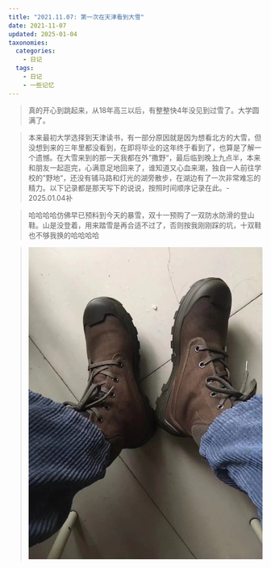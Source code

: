 ```yaml
---
title: "2021.11.07: 第一次在天津看到大雪"
date: 2021-11-07
updated: 2025-01-04
taxonomies:
  categories:
    - 日记
  tags:
    - 日记
    - 一些记忆
---
```


> 真的开心到跳起来，从18年高三以后，有整整快4年没见到过雪了。大学圆满了。

> 本来最初大学选择到天津读书，有一部分原因就是因为想看北方的大雪，但没想到来的三年里都没看到，在即将毕业的这年终于看到了，也算是了解一个遗憾。在大雪来到的那一天我都在外”撒野“，最后临到晚上九点半，本来和朋友一起逛完，心满意足地回来了，谁知道又心血来潮，独自一人前往学校的”野地“，还没有铺马路和灯光的湖旁散步，在湖边有了一次非常难忘的精力。以下记录都是那天写下的说说，按照时间顺序记录在此。- 2025.01.04补


> 哈哈哈哈仿佛早已预料到今天的暴雪，双十一预购了一双防水防滑的登山鞋。山是没登着，用来踏雪是再合适不过了，否则按我刚刚踩的坑，十双鞋也不够我换的哈哈哈哈

> 
> ![alt text](image-2.png)


